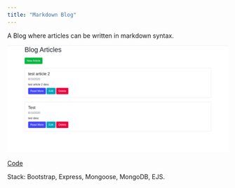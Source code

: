 ```yaml
---
title: "Markdown Blog"
---
```


A Blog where articles can be written in markdown syntax.

![md-blog-desktop](./md-blog.png)

<a href="https://github.com/rajaneehs/md-blog" target="_blank">Code</a><br>

Stack: Bootstrap, Express, Mongoose, MongoDB, EJS.
